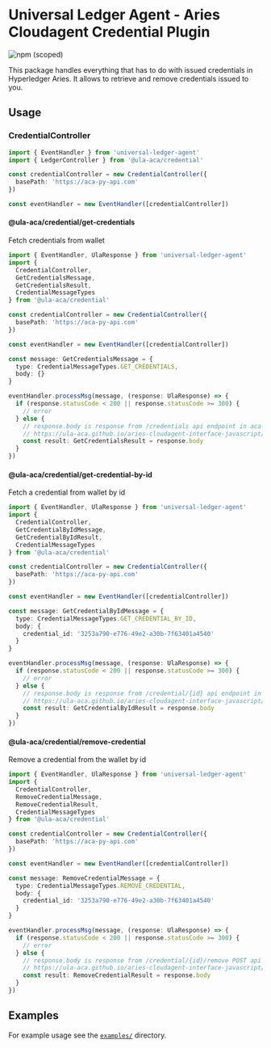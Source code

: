 # Universal Ledger Agent - Aries Cloudagent Credential Plugin

![npm (scoped)](https://img.shields.io/npm/v/@ula-aca/credential)

This package handles everything that has to do with issued credentials in Hyperledger Aries. It allows to retrieve and remove credentials issued to you.

## Usage

### CredentialController

```typescript
import { EventHandler } from 'universal-ledger-agent'
import { LedgerController } from '@ula-aca/credential'

const credentialController = new CredentialController({
  basePath: 'https://aca-py-api.com'
})

const eventHandler = new EventHandler([credentialController])
```

#### @ula-aca/credential/get-credentials

Fetch credentials from wallet

```typescript
import { EventHandler, UlaResponse } from 'universal-ledger-agent'
import {
  CredentialController,
  GetCredentialsMessage,
  GetCredentialsResult,
  CredentialMessageTypes
} from '@ula-aca/credential'

const credentialController = new CredentialController({
  basePath: 'https://aca-py-api.com'
})

const eventHandler = new EventHandler([credentialController])

const message: GetCredentialsMessage = {
  type: CredentialMessageTypes.GET_CREDENTIALS,
  body: {}
}

eventHandler.processMsg(message, (response: UlaResponse) => {
  if (response.statusCode < 200 || response.statusCode >= 300) {
    // error
  } else {
    // response.body is response from /credentials api endpoint in aca-py
    // https://ula-aca.github.io/aries-cloudagent-interface-javascript/#/credentials/get_credentials
    const result: GetCredentialsResult = response.body
  }
})
```

#### @ula-aca/credential/get-credential-by-id

Fetch a credential from wallet by id

```typescript
import { EventHandler, UlaResponse } from 'universal-ledger-agent'
import {
  CredentialController,
  GetCredentialByIdMessage,
  GetCredentialByIdResult,
  CredentialMessageTypes
} from '@ula-aca/credential'

const credentialController = new CredentialController({
  basePath: 'https://aca-py-api.com'
})

const eventHandler = new EventHandler([credentialController])

const message: GetCredentialByIdMessage = {
  type: CredentialMessageTypes.GET_CREDENTIAL_BY_ID,
  body: {
    credential_id: '3253a790-e776-49e2-a30b-7f63401a4540'
  }
}

eventHandler.processMsg(message, (response: UlaResponse) => {
  if (response.statusCode < 200 || response.statusCode >= 300) {
    // error
  } else {
    // response.body is response from /credential/{id} api endpoint in aca-py
    // https://ula-aca.github.io/aries-cloudagent-interface-javascript/#/credentials/get_credential__id_
    const result: GetCredentialByIdResult = response.body
  }
})
```

#### @ula-aca/credential/remove-credential

Remove a credential from the wallet by id

```typescript
import { EventHandler, UlaResponse } from 'universal-ledger-agent'
import {
  CredentialController,
  RemoveCredentialMessage,
  RemoveCredentialResult,
  CredentialMessageTypes
} from '@ula-aca/credential'

const credentialController = new CredentialController({
  basePath: 'https://aca-py-api.com'
})

const eventHandler = new EventHandler([credentialController])

const message: RemoveCredentialMessage = {
  type: CredentialMessageTypes.REMOVE_CREDENTIAL,
  body: {
    credential_id: '3253a790-e776-49e2-a30b-7f63401a4540'
  }
}

eventHandler.processMsg(message, (response: UlaResponse) => {
  if (response.statusCode < 200 || response.statusCode >= 300) {
    // error
  } else {
    // response.body is response from /credential/{id}/remove POST api endpoint in aca-py
    // https://ula-aca.github.io/aries-cloudagent-interface-javascript/#/credentials/post_credential__id__remove
    const result: RemoveCredentialResult = response.body
  }
})
```

## Examples

For example usage see the [`examples/`](./examples) directory.
